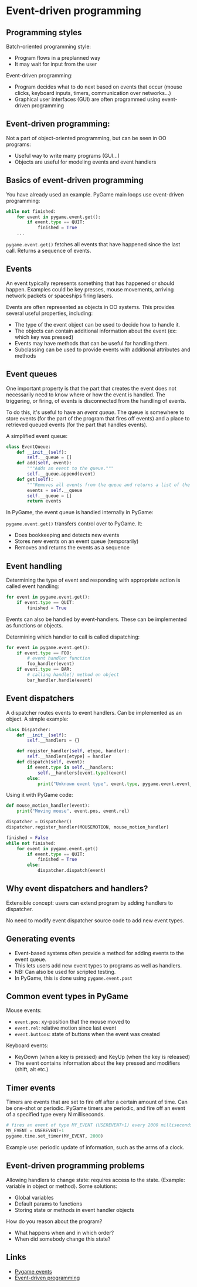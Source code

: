 Event-driven programming
========================

Programming styles
------------------

Batch-oriented programming style: 

* Program flows in a preplanned way
* It may wait for input from the user

Event-driven programming:

* Program decides what to do next based on events that occur (mouse clicks, keyboard inputs, timers, communication over networks...)
* Graphical user interfaces (GUI) are often programmed using event-driven programming

Event-driven programming:
-------------------------

Not a part of object-oriented programming, but can be seen in OO programs:

* Useful way to write many programs (GUI...)
* Objects are useful for modeling events and event handlers


Basics of event-driven programming
----------------------------------

You have already used an example. PyGame main loops use event-driven programming:

```python
while not finished:
    for event in pygame.event.get():
        if event.type == QUIT:
            finished = True
    ...
```

`pygame.event.get()` fetches all events that have happened since the last call. Returns a sequence of events.

Events
--------

An event typically represents something that has happened or should
happen. Examples could be key presses, mouse movements, arriving
network packets or spaceships firing lasers.

Events are often represented as objects in OO systems. This provides
several useful properties, including:

* The type of the event object can be used to decide how to handle it. 
* The objects can contain additional information about the event (ex: which key was pressed)
* Events may have methods that can be useful for handling them. 
* Subclassing can be used to provide events with additional attributes and methods


Event queues
-------------

One important property is that the part that creates the event does
not necessarily need to know where or how the event is handled. The
triggering, or firing, of events is disconnected from the handling of
events.

To do this, it's useful to have an *event queue*. The queue is somewhere
to store events (for the part of the program that fires off events)
and a place to retrieved queued events (for the part that handles
events).

A simplified event queue: 

```python
class EventQueue:
    def __init__(self):
        self.__queue = []
    def add(self, event):
        """Adds an event to the queue."""
        self.__queue.append(event)
    def get(self):
        """Removes all events from the queue and returns a list of the removed events."""
        events = self.__queue
        self.__queue = []
        return events
```

In PyGame, the event queue is handled internally in PyGame: 

`pygame.event.get()` transfers control over to PyGame. It:
* Does bookkeeping and detects new events
* Stores new events on an event queue (temporarily)
* Removes and returns the events as a sequence


Event handling
--------------

Determining the type of event and responding with appropriate action is called event handling:

```python
for event in pygame.event.get():
    if event.type == QUIT:
        finished = True
```

Events can also be handled by event-handlers. These can be implemented as functions or objects.

Determining which handler to call is called dispatching: 

```python
for event in pygame.event.get():
    if event.type == FOO:
        # event handler function
        foo_handler(event)
    if event.type == BAR:
        # calling handle() method on object
        bar_handler.handle(event)
```

Event dispatchers
-----------------

A dispatcher routes events to event handlers. Can be implemented as an object. A simple example:

```python
class Dispatcher:
    def __init__(self):
        self.__handlers = {}

    def register_handler(self, etype, handler):
        self.__handlers[etype] = handler
    def dispatch(self, event):
        if event.type in self.__handlers:
            self.__handlers[event.type](event)
        else:
            print("Unknown event type", event.type, pygame.event.event_name(event.type))
```

Using it with PyGame code:

```python
def mouse_motion_handler(event):
    print("Moving mouse", event.pos, event.rel)

dispatcher = Dispatcher()
dispatcher.register_handler(MOUSEMOTION, mouse_motion_handler)

finished = False
while not finished:
    for event in pygame.event.get()
        if event.type == QUIT:
            finished = True
        else:
            dispatcher.dispatch(event)
```

Why event dispatchers and handlers?
-----------------------------------

Extensible concept: users can extend program by adding handlers to dispatcher.

No need to modify event dispatcher source code to add new event types.

Generating events
-----------------

* Event-based systems often provide a method for adding events to the event queue.
* This lets users add new event types to programs as well as handlers.
* NB: Can also be used for scripted testing.
* In PyGame, this is done using `pygame.event.post`

Common event types in PyGame
----------------------------

Mouse events:
* `event.pos`: xy-position that the mouse moved to
* `event.rel`: relative motion since last event
* `event.buttons`: state of buttons when the event was created

Keyboard events:
* KeyDown (when a key is pressed) and KeyUp (when the key is released)
* The event contains information about the key pressed and modifiers (shift, alt etc.)

Timer events
--------------

Timers are events that are set to fire off after a certain amount of time.
Can be one-shot or periodic.
PyGame timers are periodic, and fire off an event of a specified type every N milliseconds.

```python
# fires an event of type MY_EVENT (USEREVENT+1) every 2000 milliseconds
MY_EVENT = USEREVENT+1
pygame.time.set_timer(MY_EVENT, 2000)
```

Example use: periodic update of information, such as the arms of a clock.

Event-driven programming problems
----------------------------------

Allowing handlers to change state: requires access to the state. (Example: variable in object or method).
Some solutions:

* Global variables
* Default params to functions
* Storing state or methods in event handler objects

How do you reason about the program?

* What happens when and in which order?
* When did somebody change this state?

Links
------

* [Pygame events](http://www.pygame.org/docs/ref/event.html)
* [Event-driven programming](http://en.wikipedia.org/wiki/Event-driven_programming)
